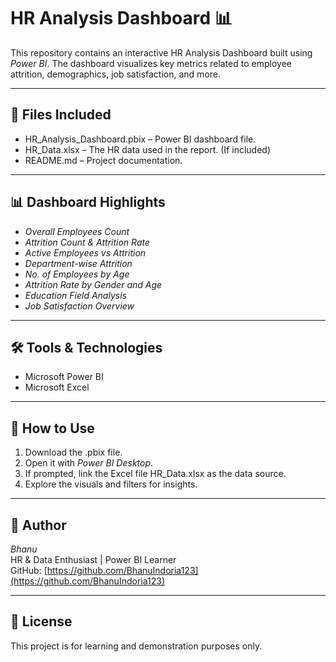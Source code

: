 # HR Analysis Dashboard 📊

This repository contains an interactive HR Analysis Dashboard built using *Power BI*. The dashboard visualizes key metrics related to employee attrition, demographics, job satisfaction, and more.

---

## 📁 Files Included

- HR_Analysis_Dashboard.pbix – Power BI dashboard file.
- HR_Data.xlsx – The HR data used in the report. (If included)
- README.md – Project documentation.

---

## 📊 Dashboard Highlights

- *Overall Employees Count*
- *Attrition Count & Attrition Rate*
- *Active Employees vs Attrition*
- *Department-wise Attrition*
- *No. of Employees by Age*
- *Attrition Rate by Gender and Age*
- *Education Field Analysis*
- *Job Satisfaction Overview*

---

## 🛠 Tools & Technologies

- Microsoft Power BI
- Microsoft Excel

---

## 📌 How to Use

1. Download the .pbix file.
2. Open it with *Power BI Desktop*.
3. If prompted, link the Excel file HR_Data.xlsx as the data source.
4. Explore the visuals and filters for insights.

---

## 👤 Author

*Bhanu*  
HR & Data Enthusiast | Power BI Learner  
GitHub: [https://github.com/BhanuIndoria123](https://github.com/BhanuIndoria123)

---

## 📝 License

This project is for learning and demonstration purposes only.
